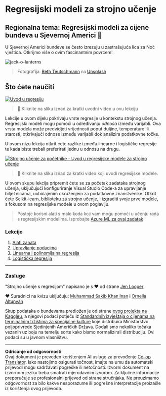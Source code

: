 <!--
CO_OP_TRANSLATOR_METADATA:
{
  "original_hash": "508582278dbb8edd2a8a80ac96ef416c",
  "translation_date": "2025-09-05T11:25:09+00:00",
  "source_file": "2-Regression/README.md",
  "language_code": "hr"
}
-->
# Regresijski modeli za strojno učenje
## Regionalna tema: Regresijski modeli za cijene bundeva u Sjevernoj Americi 🎃

U Sjevernoj Americi bundeve se često izrezuju u zastrašujuća lica za Noć vještica. Otkrijmo više o ovim fascinantnim povrćem!

![jack-o-lanterns](../../../2-Regression/images/jack-o-lanterns.jpg)
> Fotografija: <a href="https://unsplash.com/@teutschmann?utm_source=unsplash&utm_medium=referral&utm_content=creditCopyText">Beth Teutschmann</a> na <a href="https://unsplash.com/s/photos/jack-o-lanterns?utm_source=unsplash&utm_medium=referral&utm_content=creditCopyText">Unsplash</a>
  
## Što ćete naučiti

[![Uvod u regresiju](https://img.youtube.com/vi/5QnJtDad4iQ/0.jpg)](https://youtu.be/5QnJtDad4iQ "Video uvod u regresiju - Kliknite za gledanje!")
> 🎥 Kliknite na sliku iznad za kratki uvodni video u ovu lekciju

Lekcije u ovom dijelu pokrivaju vrste regresije u kontekstu strojnog učenja. Regresijski modeli mogu pomoći u određivanju _odnosa_ između varijabli. Ova vrsta modela može predvidjeti vrijednosti poput duljine, temperature ili starosti, otkrivajući odnose između varijabli dok analizira podatkovne točke.

U ovom nizu lekcija otkrit ćete razlike između linearne i logističke regresije te kada biste trebali preferirati jednu u odnosu na drugu.

[![Strojno učenje za početnike - Uvod u regresijske modele za strojno učenje](https://img.youtube.com/vi/XA3OaoW86R8/0.jpg)](https://youtu.be/XA3OaoW86R8 "Strojno učenje za početnike - Uvod u regresijske modele za strojno učenje")

> 🎥 Kliknite na sliku iznad za kratki video koji uvodi regresijske modele.

U ovom skupu lekcija pripremit ćete se za početak zadataka strojnog učenja, uključujući konfiguriranje Visual Studio Code-a za upravljanje bilježnicama, uobičajenim okruženjem za podatkovne znanstvenike. Otkrit ćete Scikit-learn, biblioteku za strojno učenje, i izgraditi svoje prve modele, s fokusom na regresijske modele u ovom poglavlju.

> Postoje korisni alati s malo koda koji vam mogu pomoći u učenju rada s regresijskim modelima. Isprobajte [Azure ML za ovaj zadatak](https://docs.microsoft.com/learn/modules/create-regression-model-azure-machine-learning-designer/?WT.mc_id=academic-77952-leestott)

### Lekcije

1. [Alati zanata](1-Tools/README.md)
2. [Upravljanje podacima](2-Data/README.md)
3. [Linearna i polinomijalna regresija](3-Linear/README.md)
4. [Logistička regresija](4-Logistic/README.md)

---
### Zasluge

"Strojno učenje s regresijom" napisano je s ♥️ od strane [Jen Looper](https://twitter.com/jenlooper)

♥️ Suradnici na kvizu uključuju: [Muhammad Sakib Khan Inan](https://twitter.com/Sakibinan) i [Ornella Altunyan](https://twitter.com/ornelladotcom)

Skup podataka o bundevama predložen je od strane [ovog projekta na Kaggleu](https://www.kaggle.com/usda/a-year-of-pumpkin-prices), a njegovi podaci potječu iz [Standardnih izvještaja o cijenama na terminalnim tržištima za specijalne kulture](https://www.marketnews.usda.gov/mnp/fv-report-config-step1?type=termPrice) koje distribuira Ministarstvo poljoprivrede Sjedinjenih Američkih Država. Dodali smo nekoliko točaka vezanih uz boju na temelju sorte kako bismo normalizirali distribuciju. Ovi podaci su u javnom vlasništvu.

---

**Odricanje od odgovornosti**:  
Ovaj dokument je preveden korištenjem AI usluge za prevođenje [Co-op Translator](https://github.com/Azure/co-op-translator). Iako nastojimo osigurati točnost, imajte na umu da automatski prijevodi mogu sadržavati pogreške ili netočnosti. Izvorni dokument na izvornom jeziku treba smatrati mjerodavnim izvorom. Za ključne informacije preporučuje se profesionalni prijevod od strane stručnjaka. Ne preuzimamo odgovornost za bilo kakve nesporazume ili pogrešne interpretacije proizašle iz korištenja ovog prijevoda.